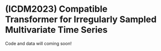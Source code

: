 # (ICDM2023) Compatible Transformer for Irregularly Sampled Multivariate Time Series

Code and data will coming soon!
